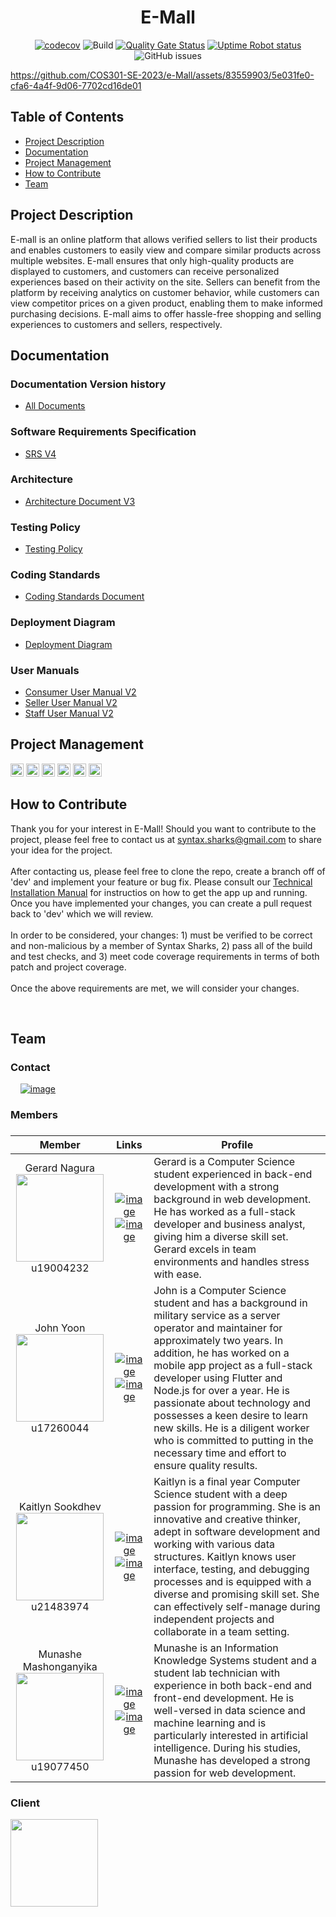 <div align="center">
  <h1>E-Mall</h1>
</div>

<div align="center">

[![codecov](https://codecov.io/github/COS301-SE-2023/e-Mall/branch/develop/graph/badge.svg?token=30QP7VAW2W)](https://codecov.io/github/COS301-SE-2023/e-Mall)
![Build](https://github.com/COS301-SE-2023/e-Mall/actions/workflows/dev-v3.yml/badge.svg)
[![Quality Gate Status](https://sonarcloud.io/api/project_badges/measure?project=COS301-SE-2023_e-Mall&metric=alert_status)](https://sonarcloud.io/summary/new_code?id=COS301-SE-2023_e-Mall)
[![Uptime Robot status](https://img.shields.io/uptimerobot/ratio/7/m794460227-f44b2021a919ab7f3c0fd93d?style=flat-square)](https://img.shields.io/uptimerobot/ratio/7/m794460227-f44b2021a919ab7f3c0fd93d)
![GitHub issues](https://img.shields.io/github/issues/COS301-SE-2023/e-Mall)

</div>




https://github.com/COS301-SE-2023/e-Mall/assets/83559903/5e031fe0-cfa6-4a4f-9d06-7702cd16de01






## Table of Contents

- [Project Description](#project-description)
- [Documentation](#documentation)
- [Project Management](#project-management)
- [How to Contribute](#how-to-contribute)
- [Team](#team)

## Project Description

E-mall is an online platform that allows verified sellers to list their products and enables customers to easily view and compare similar products across multiple websites. E-mall ensures that only high-quality products are displayed to customers, and customers can receive personalized experiences based on their activity on the site. Sellers can benefit from the platform by receiving analytics on customer behavior, while customers can view competitor prices on a given product, enabling them to make informed purchasing decisions. E-mall aims to offer hassle-free shopping and selling experiences to customers and sellers, respectively.

## Documentation

### Documentation Version history
- [All Documents](https://github.com/COS301-SE-2023/e-Mall/wiki/Documentation-Version-History#documentation-history)

### Software Requirements Specification

- [SRS V4](https://drive.google.com/file/d/191BDd6jO6fqrIc0AmcAtijJbYWTKhU6g/view?usp=sharing)


### Architecture

- [Architecture Document V3](https://drive.google.com/file/d/1n62Risem1h64-FlliN9ZnJWM3BamDVOm/view?usp=sharing)

### Testing Policy
- [Testing Policy](https://drive.google.com/file/d/1hApqfMGzXLPtED9DNnwLHLw5fx-hQzVL/view?usp=sharing)

### Coding Standards
- [Coding Standards Document](https://drive.google.com/file/d/1PSxej1cXmVsGjtHcWc3-ent6uTmSJMlR/view?usp=sharing)

### Deployment Diagram
- [Deployment Diagram](https://drive.google.com/file/d/1QMAceIuTqOFg7JRrqjUoYDN24LY--taF/view?usp=sharing)

### User Manuals

- [Consumer User Manual V2](https://drive.google.com/file/d/1ZAOZ1lxjZOZW7LQeYPLO6H37x-oVc9em/view?usp=sharing)
- [Seller User Manual V2](https://drive.google.com/file/d/1C2dRlvc_CT5acpcCdeCA3uyGibqxPhtf/view?usp=sharing)
- [Staff User Manual V2](https://drive.google.com/file/d/1TKf-KmtqRjBhbQ2RwNUr5dJ4D_xroN5h/view?usp=sharing)
  
## Project Management
<a href="https://git-scm.com/" title="Git"><img src="https://github.com/get-icon/geticon/raw/master/icons/git-icon.svg" alt="Git" width="21px" height="21px"></a>
<a href="https://github.com/" title="Github"><img src="https://img.icons8.com/ios/50/FFFFFF/github--v1.png" alt="Github" width="21px" height="21px"></a>
<a href="https://yarnpkg.com/" title="Yarn"><img src="https://github.com/get-icon/geticon/raw/master/icons/yarn.svg" alt="Yarn" width="21px" height="21px"></a>
<a href="https://code.visualstudio.com/" title="Visual Studio Code"><img src="https://github.com/get-icon/geticon/raw/master/icons/visual-studio-code.svg" alt="Visual Studio Code" width="21px" height="21px"></a>
<a href="https://miro.com/" title="Miro"><img src="https://asset.brandfetch.io/idAnDTFapY/idG4aRyg5R.svg" alt="Miro" width="21px" height="21px"></a>
<a href="https://www.atlassian.com/software/jira" title="JIRA"><img src="https://github.com/get-icon/geticon/raw/master/icons/jira.svg" alt="JIRA" width="21px" height="21px"></a>

## How to Contribute

Thank you for your interest in E-Mall! Should you want to contribute to the project, please feel free to contact us at syntax.sharks@gmail.com to share your idea for the project. 
<br>
<br>
After contacting us, please feel free to clone the repo, create a branch off of 'dev' and implement your feature or bug fix. Please consult our <a href="https://drive.google.com/file/d/14fMqBF31RnWUtml2GGkyaZ7XS2CuJYdU/view?usp=sharing">️Technical Installation Manual<a> for instructios on how to get the app up and running. Once you have implemented your changes, you can create a pull request back to 'dev' which we will review. 
<br>
<br>
In order to be considered, your changes: 1) must be verified to be correct and non-malicious by a member of Syntax Sharks, 2) pass all of the build and test checks, and 3) meet code coverage requirements in terms of both patch and project coverage. 
<br>
<br>
Once the above requirements are met, we will consider your changes.


<br/>

## Team

### Contact

&nbsp;&nbsp;&nbsp;&nbsp;[![image](https://img.shields.io/badge/Gmail-D14836?style=for-the-badge&logo=gmail&logoColor=white)](mailto:syntax.sharks@gmail.com?subject[GitHub])
&nbsp;&nbsp;&nbsp;&nbsp;&nbsp;


<summary><h3>Members<h3></summary>

|                                                                      Member                                                                      |                                                                                                                                                                                    Links                                                                                                                                                                                     | Profile                                                                                                                                                                                                                                                                                                                                                                                                                                                                 |
| :----------------------------------------------------------------------------------------------------------------------------------------------: | :--------------------------------------------------------------------------------------------------------------------------------------------------------------------------------------------------------------------------------------------------------------------------------------------------------------------------------------------------------------------------: | ----------------------------------------------------------------------------------------------------------------------------------------------------------------------------------------------------------------------------------------------------------------------------------------------------------------------------------------------------------------------------------------------------------------------------------------------------------------------- |
|     Gerard Nagura <br> <img src="https://drive.google.com/uc?export=view&id=115KAmYTvMNWBVfBuKUs_1TffhrUbxOD0" width="140"/> <br> u19004232      |                   [![image](https://img.shields.io/badge/LinkedIn-0077B5?style=for-the-badge&logo=linkedin&logoColor=white "LinkedIn Profile")](https://www.linkedin.com/in/gerard-nagura/) <br> [![image](https://img.shields.io/badge/GitHub-100000?style=for-the-badge&logo=github&logoColor=white "GitHub Profile")](https://github.com/MaverickGDN03)                   | Gerard is a Computer Science student experienced in back-end development with a strong background in web development. He has worked as a full-stack developer and business analyst, giving him a diverse skill set. Gerard excels in team environments and handles stress with ease.                                                                                                                                                                                    |
|       John Yoon <br> <img src="https://drive.google.com/uc?export=view&id=1TK_uwvL4jydNmKwzLUnOML0Rl0YUvd2o" width="140"/> <br> u17260044        |                  [![image](https://img.shields.io/badge/LinkedIn-0077B5?style=for-the-badge&logo=linkedin&logoColor=white "LinkedIn Profile")](https://www.linkedin.com/in/jong-oh-john-yoon-a00b39269) <br> [![image](https://img.shields.io/badge/GitHub-100000?style=for-the-badge&logo=github&logoColor=white "GitHub Profile")](https://github.com/u17260044)                  | John is a Computer Science student and has a background in military service as a server operator and maintainer for approximately two years. In addition, he has worked on a mobile app project as a full-stack developer using Flutter and Node.js for over a year. He is passionate about technology and possesses a keen desire to learn new skills. He is a diligent worker who is committed to putting in the necessary time and effort to ensure quality results. |
|    Kaitlyn Sookdhev <br> <img src="https://drive.google.com/uc?export=view&id=1PDeEeioCIas4vEcCCko6-iE6MbUBPowr" width="140"/> <br> u21483974    | [![image](https://img.shields.io/badge/LinkedIn-0077B5?style=for-the-badge&logo=linkedin&logoColor=white "LinkedIn Profile")](https://www.linkedin.com/in/kaitlyn-sookdhew-b999ab21b/) <br> [![image](https://img.shields.io/badge/GitHub-100000?style=for-the-badge&logo=github&logoColor=white "GitHub Profile")](https://www.linkedin.com/in/kaitlyn-sookdhew-b999ab21b/) | Kaitlyn is a final year Computer Science student with a deep passion for programming. She is an innovative and creative thinker, adept in software development and working with various data structures. Kaitlyn knows user interface, testing, and debugging processes and is equipped with a diverse and promising skill set. She can effectively self-manage during independent projects and collaborate in a team setting.                                          |
| Munashe Mashonganyika <br> <img src="https://drive.google.com/uc?export=view&id=1v34OzFyB3CdvIl4HjISkxaFsduWbipR9" width="140"/> <br> u19077450  |                             [![image](https://img.shields.io/badge/LinkedIn-0077B5?style=for-the-badge&logo=linkedin&logoColor=white)](https://www.linkedin.com/in/munashe-mashonganyika-32583a162/) <br> [![image](https://img.shields.io/badge/GitHub-100000?style=for-the-badge&logo=github&logoColor=white)](https://github.com/munashemash)                             | Munashe is an Information Knowledge Systems student and a student lab technician with experience in both back-end and front-end development. He is well-versed in data science and machine learning and is particularly interested in artificial intelligence. During his studies, Munashe has developed a strong passion for web development.                                                                                                                          |


### Client

<img src="https://drive.google.com/uc?export=view&id=11M5BP8Xodu2X-XrZhbOP975G42R9LfnA" width="140"/>
